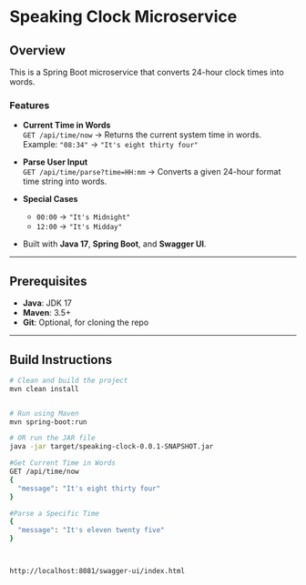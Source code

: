 # Speaking Clock Microservice

## Overview
This is a Spring Boot microservice that converts 24-hour clock times into words.

### Features
- **Current Time in Words**  
  `GET /api/time/now` → Returns the current system time in words.  
  Example: `"08:34"` → `"It's eight thirty four"`

- **Parse User Input**  
  `GET /api/time/parse?time=HH:mm` → Converts a given 24-hour format time string into words.

- **Special Cases**  
  - `00:00` → `"It's Midnight"`
  - `12:00` → `"It's Midday"`

- Built with **Java 17**, **Spring Boot**, and **Swagger UI**.

---

## Prerequisites
- **Java**: JDK 17 
- **Maven**: 3.5+
- **Git**: Optional, for cloning the repo

---

## Build Instructions
```bash
# Clean and build the project
mvn clean install


# Run using Maven
mvn spring-boot:run

# OR run the JAR file
java -jar target/speaking-clock-0.0.1-SNAPSHOT.jar

#Get Current Time in Words
GET /api/time/now
{
  "message": "It's eight thirty four"
}

#Parse a Specific Time
{
  "message": "It's eleven twenty five"
}



http://localhost:8081/swagger-ui/index.html
